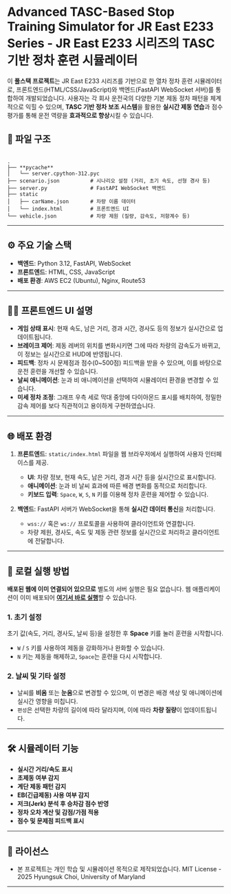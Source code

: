 
# Advanced TASC-Based Stop Training Simulator for JR East E233 Series - JR East E233 시리즈의 TASC 기반 정차 훈련 시뮬레이터

이 **풀스택 프로젝트**는 JR East E233 시리즈를 기반으로 한 열차 정차 훈련 시뮬레이터로,
프론트엔드(HTML/CSS/JavaScript)와 백엔드(FastAPI WebSocket 서버)를 통합하여 개발되었습니다.
사용자는 각 회사 운전국의 다양한 기본 제동 정차 패턴을 체계적으로 익힐 수 있으며,
**TASC 기반 정차 보조 시스템**을 활용한 **실시간 제동 연습**과 점수 평가를 통해 운전 역량을 **효과적으로 향상**시킬 수 있습니다.

## 📂 파일 구조

```

.
├── **pycache**
│   └── server.cpython-312.pyc
├── scenario.json          # 시나리오 설정 (거리, 초기 속도, 선형 경사 등)
├── server.py              # FastAPI WebSocket 백엔드
├── static
│   ├── carName.json       # 차량 이름 데이터
│   └── index.html         # 프론트엔드 UI
└── vehicle.json           # 차량 제원 (질량, 감속도, 저항계수 등)

```

---

## ⚙️ 주요 기술 스택
- **백엔드**: Python 3.12, FastAPI, WebSocket
- **프론트엔드**: HTML, CSS, JavaScript
- **배포 환경**: AWS EC2 (Ubuntu), Nginx, Route53

---

## 👨‍💻 프론트엔드 UI 설명
- **게임 상태 표시**: 현재 속도, 남은 거리, 경과 시간, 경사도 등의 정보가 실시간으로 업데이트됩니다.
- **브레이크 제어**: 제동 레버의 위치를 변화시키면 그에 따라 차량의 감속도가 바뀌고, 이 정보는 실시간으로 HUD에 반영됩니다.
- **피드백**: 정차 시 문제점과 점수(0~500점) 피드백을 받을 수 있으며, 이를 바탕으로 운전 훈련을 개선할 수 있습니다.
- **날씨 애니메이션**: 눈과 비 애니메이션을 선택하여 시뮬레이터 환경을 변경할 수 있습니다.
- **미세 정차 조정**: 그래프 우측 세로 막대 중앙에 다이아몬드 표시를 배치하여, 정밀한 감속 제어를 보다 직관적이고 용이하게 구현하였습니다.

---
## 🌐 배포 환경


1. **프론트엔드**: `static/index.html` 파일을 웹 브라우저에서 실행하여 사용자 인터페이스를 제공.
    - **UI**: 차량 정보, 현재 속도, 남은 거리, 경과 시간 등을 실시간으로 표시합니다.
    - **애니메이션**: 눈과 비 날씨 효과에 따른 배경 변화를 동적으로 처리합니다.
    - **키보드 입력**: `Space`, `W`, `S`, `N` 키를 이용해 정차 훈련을 제어할 수 있습니다.

2. **백엔드**: FastAPI 서버가 WebSocket을 통해 **실시간 데이터 통신**을 처리합니다.
    - `wss://` 혹은 `ws://` 프로토콜을 사용하여 클라이언트와 연결합니다.
    - 차량 제원, 경사도, 속도 및 제동 관련 정보를 실시간으로 처리하고 클라이언트에 전달합니다.

---

## 🚀 로컬 실행 방법

**배포된 웹에 이미 연결되어 있으므로** 별도의 서버 실행은 필요 없습니다. 웹 애플리케이션이 이미 배포되어 [**여기서 바로 실행**](http://your-deployed-url.com)할 수 있습니다.

### 1. 초기 설정
초기 값(속도, 거리, 경사도, 날씨 등)을 설정한 후 **Space** 키를 눌러 훈련을 시작합니다.  
- `W` / `S` 키를 사용하여 제동을 강화하거나 완화할 수 있습니다.
- `N` 키는 제동을 해제하고, `Space`는 훈련을 다시 시작합니다.

### 2. 날씨 및 기타 설정
- 날씨를 **비옴** 또는 **눈옴**으로 변경할 수 있으며, 이 변경은 배경 색상 및 애니메이션에 실시간 영향을 미칩니다.
- `편성`은 선택한 차량의 길이에 따라 달라지며, 이에 따라 **차량 질량**이 업데이트됩니다.

---

## 🛠 시뮬레이터 기능
- **실시간 거리/속도 표시**
- **초제동 여부 감지**
- **계단 제동 패턴 감지**
- **EB(긴급제동) 사용 여부 감지**
- **저크(Jerk) 분석 후 승차감 점수 반영**
- **정차 오차 계산 및 감점/가점 적용**
- **점수 및 문제점 피드백 표시**

---

## 📄 라이선스
- 본 프로젝트는 개인 학습 및 시뮬레이션 목적으로 제작되었습니다.
MIT License - 2025 Hyungsuk Choi, University of Maryland
---
